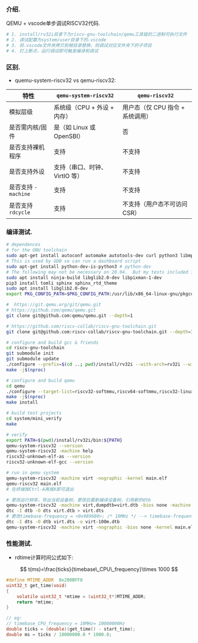 ### 介绍.

QEMU + vscode单步调试RISCV32代码.

```sh
# 1. install/rv32i目录下为riscv-gnu-toolchain/qemu工具链的二进制可执行文件
# 2. 调试配置为system/user目录下的.vscode
# 3. 将.vscode文件夹拷贝到根目录替换，则调试对应文件夹下的子项目
# 4. 打上断点，运行调试即可触发编译和调试
```

### 区别.

- quemu-system-riscv32 vs qemu-riscv32:

| 特性              | `qemu-system-riscv32` | `qemu-riscv32`       |
| --------------- | --------------------- | -------------------- |
| 模拟层级            | 系统级（CPU + 外设 + 内存）    | 用户态（仅 CPU 指令 + 系统调用） |
| 是否需内核/固件        | 是（如 Linux 或 OpenSBI）  | 否                    |
| 是否支持裸机程序        | 支持                    | 不支持                  |
| 是否支持外设          | 支持（串口、时钟、VirtIO 等）    | 不支持                  |
| 是否支持 `-machine` | 支持                    | 不支持                  |
| 是否支持 `rdcycle`  | 支持                    | 不支持（用户态不可访问 CSR）     |

### 编译测试.

```sh
# dependences
# for the GNU toolchain
sudo apt-get install autoconf automake autotools-dev curl python3 libmpc-dev libmpfr-dev libgmp-dev gawk build-essential bison flex texinfo gperf libtool patchutils bc zlib1g-dev libexpat-dev
# This is used by GDB so can run a dashboard script
sudo apt-get install python-dev-is-python3 # python-dev
# The following may not be necessary on 20.04.  But my tests included it.
sudo apt install ninja-build libglib2.0-dev libpixman-1-dev
pip3 install tomli sphinx sphinx_rtd_theme
sudo apt install libglib2.0-dev
export PKG_CONFIG_PATH=$PKG_CONFIG_PATH:/usr/lib/x86_64-linux-gnu/pkgconfig/

#  https://git.qemu.org/git/qemu.git
# https://github.com/qemu/qemu.git
git clone git@github.com:qemu/qemu.git --depth=1

# https://github.com/riscv-collab/riscv-gnu-toolchain.git
git clone git@github.com:riscv-collab/riscv-gnu-toolchain.git --depth=1

# configure and build gcc & friends
cd riscv-gnu-toolchain
git submodule init
git submodule update
./configure --prefix=$(cd ..; pwd)/install/rv32i --with-arch=rv32i --with-multilib-generator="rv32i-ilp32--;rv32ima-ilp32--;rv32imafd-ilp32--"
make -j$(nproc)

# configure and build qemu
cd qemu
./configure --target-list=riscv32-softmmu,riscv64-softmmu,riscv32-linux-user,riscv64-linux-user --prefix=$(cd ..; pwd)/install/rv32i --enable-tools --enable-debug
make -j$(nproc)
make install

# build test projects
cd system/mini_verify
make

# verify
export PATH=$(pwd)/install/rv32i/bin:${PATH}
qemu-system-riscv32 --version
qemu-system-riscv32 -machine help
riscv32-unknown-elf-as --version
riscv32-unknown-elf-gcc --version

# run in qemu system
qemu-system-riscv32 -machine virt -nographic -kernel main.elf
qemu-riscv32 main.elf
# 在终端按Ctrl-A再按X即可退出

# 更改运行频率，导出当前设备树，更改后重新编译设备树，引用新的dtb
qemu-system-riscv32 -machine virt,dumpdtb=virt.dtb -bios none -machine dumpdtb=virt.dtb
dtc -I dtb -O dts virt.dtb > virt.dts
# 更改timebase-frequency = <0x989680>; /* 10MHz */ --> timebase-frequency = <0x5f5e100>;   /* 100 MHz */
dtc -I dts -O dtb virt.dts -o virt-100m.dtb
qemu-system-riscv32 -machine virt -nographic -bios none -kernel main.elf -dtb virt-100m.dtb
```


### 性能测试.

- rdtime计算时间公式如下:

$$
t(ms)=\frac{ticks}{timebase\_CPU\_frequency}\times 1000
$$

```c
#define MTIME_ADDR  0x200BFF8
uint32_t get_time(void) 
{
    volatile uint32_t *mtime = (uint32_t*)MTIME_ADDR;
    return *mtime;
}

// eg:
// timebase_CPU_frequency = 10MHz= 10000000Hz
double ticks = (double)(get_time() - start_time);
double ms = ticks / 10000000.0 * 1000.0;
```